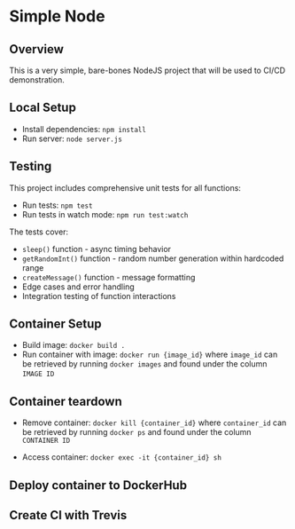 # Simple Node

## Overview

This is a very simple, bare-bones NodeJS project that will be used to CI/CD demonstration.

## Local Setup

- Install dependencies: `npm install`
- Run server: `node server.js`

## Testing

This project includes comprehensive unit tests for all functions:

- Run tests: `npm test`
- Run tests in watch mode: `npm run test:watch`

The tests cover:

- `sleep()` function - async timing behavior
- `getRandomInt()` function - random number generation within hardcoded range
- `createMessage()` function - message formatting
- Edge cases and error handling
- Integration testing of function interactions

## Container Setup

- Build image: `docker build .`
- Run container with image: `docker run {image_id}` where `image_id` can be retrieved by running `docker images` and found under the column `IMAGE ID`

## Container teardown

- Remove container: `docker kill {container_id}` where `container_id` can be retrieved by running `docker ps` and found under the column `CONTAINER ID`

- Access container: `docker exec -it {container_id} sh`

## Deploy container to DockerHub

## Create CI with Trevis
